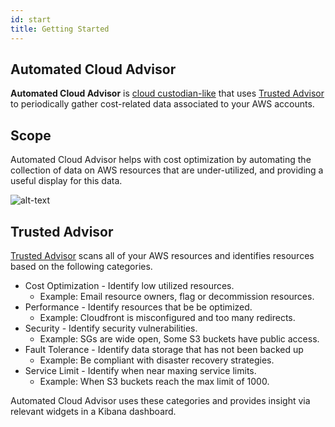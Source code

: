 ```yaml
---
id: start
title: Getting Started
---
```


## Automated Cloud Advisor

**Automated Cloud Advisor** is [cloud custodian-like](https://cloudcustodian.io/) that uses [Trusted Advisor](https://aws.amazon.com/premiumsupport/technology/trusted-advisor/) to periodically gather cost-related data associated to your AWS accounts.

## Scope

Automated Cloud Advisor helps with cost optimization by automating the collection of data on AWS resources that are under-utilized, and providing a useful display for this data.

![alt-text](/automated-cloud-advisor/img/kibana/dashboard/01-dashboard.png)

## Trusted Advisor

[Trusted Advisor](https://aws.amazon.com/premiumsupport/technology/trusted-advisor/) scans all of your AWS resources and identifies resources based on the following categories.

- Cost Optimization - Identify low utilized resources.
  - Example: Email resource owners, flag or decommission resources.
- Performance - Identify resources that be be optimized.
  - Example: Cloudfront is misconfigured and too many redirects.
- Security - Identify security vulnerabilities.
  - Example: SGs are wide open, Some S3 buckets have public access.
- Fault Tolerance - Identify data storage that has not been backed up
  - Example: Be compliant with disaster recovery strategies.
- Service Limit - Identify when near maxing service limits.
  - Example: When S3 buckets reach the max limit of 1000.

Automated Cloud Advisor uses these categories and provides insight via relevant widgets in a Kibana dashboard.
